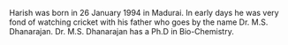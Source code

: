 Harish was born in 26 January 1994 in Madurai. In early days he was very fond of watching cricket with his father who goes by the name Dr. M.S. Dhanarajan. Dr. M.S. Dhanarajan has a Ph.D in Bio-Chemistry.